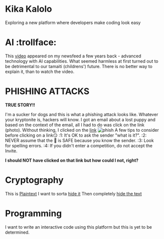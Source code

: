 # Kika Kalolo
Exploring a new platform where developers make coding look easy

# AI :trollface:

This [video](https://www.youtube.com/watch?v=F4WZ_k0vUDM) appeared on my newsfeed a few years back - advanced technology with AI capabilities. What seemed harmless at first turned out to be detrimental to our tamaiti (childrens') future. There is no better way to explain it, than to watch the video.

# PHISHING ATTACKS

**TRUE STORY!!**

I'm a sucker for dogs and this is what a phishing attack looks like. Whatever your kryptonite is, hackers will know. I got an email about a lost puppy and based on the context of the email, all I had to do was click on the link (photo). Without thinking, I clicked on the [link](https://github.com/user-attachments/assets/e22cfcbd-5d30-48d0-9cb9-8ac5cd3e3e27)
![phish](https://github.com/user-attachments/assets/2b8b47c5-6b6e-4bbb-98a1-a7505389947a)
A few tips to consider before clicking on a link:smirk:
:1: It's OK to ask the sender "what is it?".
:2: NEVER assume that the :link: is SAFE because you know the sender.
:3: Look for spelling errors.
:4: If you didn't enter a competition, do not accept the Invite.
   
**I should NOT have clicked on that link but how could I not, right?**

# Cryptography

This is [Plaintext](https://github.com/user-attachments/assets/a427079f-b91c-49e9-ae4e-ce67d7f23463)
I want to sorta [hide it](https://github.com/user-attachments/assets/fea42c4a-50b0-474b-8f54-f66911bfa761)
Then completely [hide the text](https://github.com/user-attachments/assets/e3fea4e9-63e4-469c-8281-c3f60108121f)

# Programming

I want to write an interactive code using this platform but this is yet to be determined.
